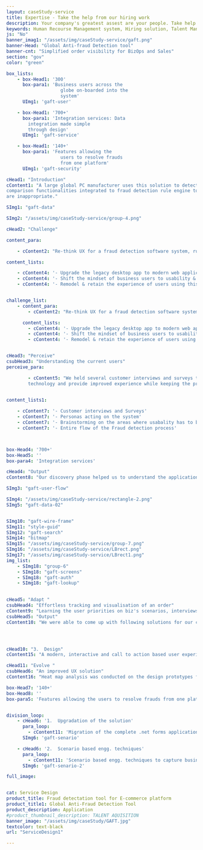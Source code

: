 ```yaml
---
layout: caseStudy-service
title: Expertise - Take the help from our hiring work
description: Your company's greatest assest are your people. Take help our hiring experts to recruit the best desired talents.
keywords: Human Recourse Management system, Hiring solution, Talent Management Software, Application Tracking System, AI-Enabled, Recruitment Management software, recruitment system, Talent CRM, HR Software, Bangalore, India
js: "No"
banner_imag1: "/assets/img/caseStudy-service/gaft.png"
banner-Head: "Global Anti-fraud Detection tool"
banner-cnt: "Simplified order visibility for BizOps and Sales"
section: "gov"
color: "green"

box_lists:
    - box-Head1: '300'
      box-para1: 'Business users across the
                    globe on-boarded into the
                    system'
      UImg1: 'gaft-user'

    - box-Head1: '700+'
      box-para1: 'Integration services: Data
        integration made simple
        through design'
      UImg1: 'gaft-service'

    - box-Head1: '140+'
      box-para1: 'Features allowing the
                    users to resolve frauds
                    from one platform'
      UImg1: 'gaft-security'

cHead1: "Introduction"
cContent1: "A large global PC manufacturer uses this solution to detect e-commerce frauds, dubious monetary transactions & geo trade compliance. This application contain complex search and
comparison functionalities integrated to fraud detection rule engine to flag transactions that
are inappropriate."

SImg1: "gaft-data"

SImg2: "/assets/img/caseStudy-service/group-4.png"

cHead2: "Challenge"

content_para:

    - cContent2: "Re-think UX for a fraud detection software system, run actively till date by a global tech giant that is still functional from last 20 years."

content_lists:

    - cContent4: '- Upgrade the legacy desktop app to modern web application'
    - cContent4: '- Shift the mindset of business users to usability & minimalism aspects'
    - cContent4: '- Remodel & retain the experience of users using this 20 yr. old app'


challenge_list:
    - content_para:
        - cContent2: "Re-think UX for a fraud detection software system, run actively till date by a global tech giant that is still functional from last 20 years."

      content_lists:
        - cContent4: '- Upgrade the legacy desktop app to modern web application'
        - cContent4: '- Shift the mindset of business users to usability & minimalism aspects'
        - cContent4: '- Remodel & retain the experience of users using this 20 yr. old app'


cHead3: "Perceive"
csubHead3: "Understanding the current users"
perceive_para:

        - cContent5: "We held several customer interviews and surveys to understand the pros and cons of the existing application. We needed the data to re-imagine this legacy native app before migrating to
        technology and provide improved experience while keeping the process intact."
       

content_lists1:

    - cContent7: '- Customer interviews and Surveys'
    - cContent7: '- Personas acting on the system'
    - cContent7: '- Brainstorming on the areas where usabality has to be improved '
    - cContent7: '- Entire flow of the Fraud detection process'



box-Head4: '700+'
box-Head5: ''
box-para4: 'Integration services'

cHead4: "Output"
cContent8: "Our discovery phase helped us to understand the application in and out so that we could come up with a better experience. We conceptualized a fresh look on how the app should looks and navigate. We finalized on various patterns while retaining user sensibility to the legacy app."

SImg3: "gaft-user-flow"

SImg4: "/assets/img/caseStudy-service/rectangle-2.png"
SImg5: "gaft-data-02"


SImg10: "gaft-wire-frame"
SImg11: "style-guid"
SImg12: "gaft-search"
SImg14: "bitmap"
SImg15: "/assets/img/caseStudy-service/group-7.png"
SImg16: "/assets/img/caseStudy-service/LBrect.png"
SImg17: "/assets/img/caseStudy-service/LBrect1.png"
img_list:
    - SImg18: "group-6"
    - SImg18: "gaft-screens"
    - SImg18: "gaft-auth"
    - SImg18: "gaft-lookup"
    

cHead5: "Adapt "
csubHead4: "Effortless tracking and visualisation of an order"
cContent9: "Learning the user priorities on biz's scenarios, interviews with high frequency users to understand the pain-points, outcome based discussion on the scenarios to draw insights and achieve call to action for every user scenarios within 2 to 3 clicks."
csubHead5: "Output"
cContent10: "We were able to come up with following solutions for our customers."




cHead10: "3.  Design"
cContent15: "A modern, interactive and call to action based user experience."

cHead11: "Evolve "
csubHead6: "An improved UX solution"
cContent16: "Heat map analysis was conducted on the design prototypes for validation with the business users. Over few iterations we were able to achieve the desired outcome for the multi-user system by retaining the old world charm with applied UX principles and methods at scale. "

box-Head7: '140+'
box-Head8: ''
box-para5: 'Features allowing the users to resolve frauds from one platform'


division_loop:
    - cHead6: '1.  Upgradation of the solution'
      para_loop:
        - cContent11: 'Migration of the complete .net forms application to a cloud based solution while keeping all the 700+ integration services intact.'
      SImg6: 'gaft-senario'

    - cHead6: '2.  Scenario based engg. techniques'
      para_loop:
        - cContent11: 'Scenario based engg. techniques to capture business outcomes.'
      SImg6: 'gaft-senario-2'

full_image:


cat: Service Design
product_title: Fraud detectation tool for E-commerce platform
product_title1: Global Anti-Fraud Detection Tool
product_description: Application
#product_thumbnail_description: TALENT AQUISITION
banner_image: "/assets/img/caseStudy/GAFT.jpg"
textcolor: text-black
url: "ServiceDesign1"

---
```

